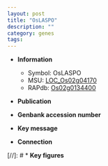 ```yaml
---
layout: post
title: "OsLASPO"
description: ""
category: genes
tags: 
---
```


* **Information**  
    + Symbol: OsLASPO  
    + MSU: [LOC_Os02g04170](http://rice.uga.edu/cgi-bin/ORF_infopage.cgi?orf=LOC_Os02g04170)  
    + RAPdb: [Os02g0134400](https://rapdb.dna.affrc.go.jp/locus/?name=Os02g0134400)  

* **Publication**  

* **Genbank accession number**  

* **Key message**  

* **Connection**  

[//]: # * **Key figures**  


